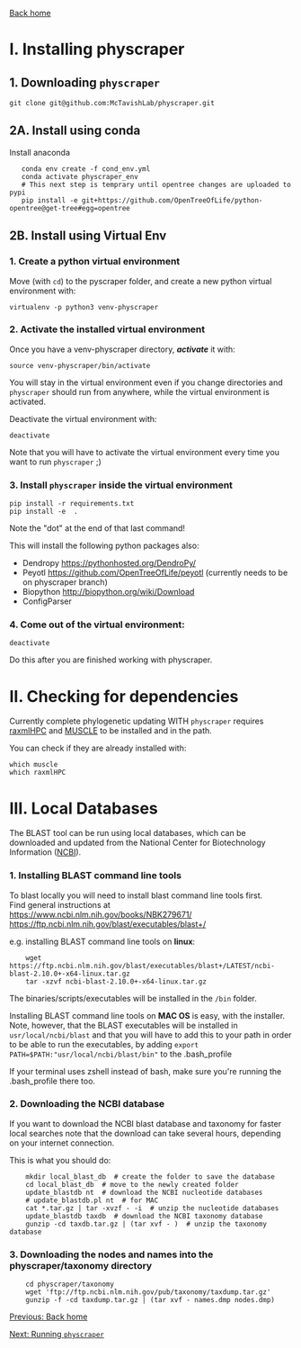 [Back home](../README.md)


# I. Installing physcraper

## 1. Downloading `physcraper`

```
git clone git@github.com:McTavishLab/physcraper.git
```

## 2A. Install using conda
Install anaconda  

```
   conda env create -f cond_env.yml 
   conda activate physcraper_env
   # This next step is temprary until opentree changes are uploaded to pypi
   pip install -e git+https://github.com/OpenTreeOfLife/python-opentree@get-tree#egg=opentree

```


## 2B. Install using Virtual Env
### 1. Create a python virtual environment


Move (with `cd`) to the pyscraper folder, and create a new python virtual environment with:

```
virtualenv -p python3 venv-physcraper  
```


### 2. Activate the installed virtual environment

Once you have a venv-physcraper directory, **_activate_** it with:

```
source venv-physcraper/bin/activate
```

You will stay in the virtual environment even if you change directories and `physcraper` should run from anywhere, while the virtual environment is activated.

Deactivate the virtual environment with:

```
deactivate
```

Note that you will have to activate the virtual environment every time you want to run `physcraper` ;)


### 3. Install `physcraper` inside the virtual environment

```
pip install -r requirements.txt  
pip install -e  .
```

Note the "dot" at the end of that last command!

This will install the following python packages also:

- Dendropy https://pythonhosted.org/DendroPy/
- Peyotl https://github.com/OpenTreeOfLife/peyotl (currently needs to be on physcraper branch)
- Biopython http://biopython.org/wiki/Download
- ConfigParser


### 4. Come out of the virtual environment:

```
deactivate
```

Do this after you are finished working with physcraper.


# II. Checking for dependencies

Currently complete phylogenetic updating WITH `physcraper` requires
[raxmlHPC](http://sco.h-its.org/exelixis/web/software/raxml/index.html) and [MUSCLE](install-muscle.md) to be installed and in the path.

You can check if they are already installed with:

```
which muscle
which raxmlHPC
```


# III. Local Databases

The BLAST tool can be run using local databases, which can be downloaded and updated from the National Center for Biotechnology Information ([NCBI](https://www.ncbi.nlm.nih.gov/)). 

### 1. Installing BLAST command line tools

To blast locally you will need to install blast command line tools first.  
Find general instructions at
https://www.ncbi.nlm.nih.gov/books/NBK279671/
https://ftp.ncbi.nlm.nih.gov/blast/executables/blast+/


e.g. installing BLAST command line tools on **linux**:

```
    wget https://ftp.ncbi.nlm.nih.gov/blast/executables/blast+/LATEST/ncbi-blast-2.10.0+-x64-linux.tar.gz
    tar -xzvf ncbi-blast-2.10.0+-x64-linux.tar.gz 
 ```
 
The binaries/scripts/executables will be installed in the `/bin` folder.

Installing BLAST command line tools on **MAC OS** is easy, with the installer. Note, however, that the BLAST executables will be installed in `usr/local/ncbi/blast` and that you will have to add this to your path in order to be able to run the executables, by adding `export PATH=$PATH:"usr/local/ncbi/blast/bin"` to the .bash_profile

If your terminal uses zshell instead of bash, make sure you're running the .bash_profile there too.


### 2. Downloading the NCBI database

If you want to download the NCBI blast database and taxonomy for faster local searches
note that the download can take several hours, depending on your internet connection.

This is what you should do:

``` 
    mkdir local_blast_db  # create the folder to save the database
    cd local_blast_db  # move to the newly created folder
    update_blastdb nt  # download the NCBI nucleotide databases
    # update_blastdb.pl nt  # for MAC
    cat *.tar.gz | tar -xvzf - -i  # unzip the nucleotide databases
    update_blastdb taxdb  # download the NCBI taxonomy database
    gunzip -cd taxdb.tar.gz | (tar xvf - )  # unzip the taxonomy database
```

### 3. Downloading the nodes and names into the physcraper/taxonomy directory

```
    cd physcraper/taxonomy
    wget 'ftp://ftp.ncbi.nlm.nih.gov/pub/taxonomy/taxdump.tar.gz' 
    gunzip -f -cd taxdump.tar.gz | (tar xvf - names.dmp nodes.dmp)
```


[Previous: Back home](../README.md)

[Next: Running  `physcraper`](running.md)
